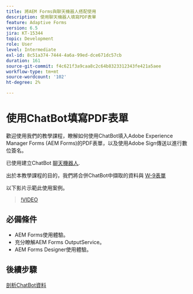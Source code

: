 ```yaml
---
title: 將AEM Forms與聊天機器人搭配使用
description: 使用聊天機器人填寫PDF表單
feature: Adaptive Forms
version: 6.5
jira: KT-15344
topic: Development
role: User
level: Intermediate
exl-id: 8c51a374-7444-4a6a-99ed-dce671dc57cb
duration: 161
source-git-commit: f4c621f3a9caa8c2c64b8323312343fe421a5aee
workflow-type: tm+mt
source-wordcount: '102'
ht-degree: 2%

---
```


# 使用ChatBot填寫PDF表單

歡迎使用我們的教學課程，瞭解如何使用ChatBot填入Adobe Experience Manager Forms (AEM Forms)的PDF表單，以及使用Adobe Sign傳送以進行數位簽名。

已使用建立ChatBot [聊天機器人](https://www.chatbot.com/).

出於本教學課程的目的，我們將合併ChatBot中擷取的資料與 [W-9表單](assets/fw9.xdp)

以下影片示範此使用案例。

>[!VIDEO](https://video.tv.adobe.com/v/3428432?learn=on)

## 必備條件

* AEM Forms使用體驗。
* 充分瞭解AEM Forms OutputService。
* AEM Forms Designer使用體驗。

## 後續步驟

[剖析ChatBot資料](parse-chat-bot-data.md)
